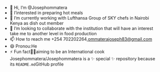 - 👋 Hi, I’m @Josephommatera
- 👀 I’interested in preparing hot meals 
- 🌱 I’m currently working with Lufthansa Group of SKY chefs in Nairobi Kenya as dish out member 
- 💞️ I’m looking to collaborate with the institution that will have an interest take me to another level in food production
- 📫 How to reach me +254 702202264,ommaterajoseph83@gmail.com 
- 😄 Pronou:He
- ⚡ Fun fact🧑‍🍳aiming to be an International cook 
Josephommatera/Josephommatera is a ✨ special ✨ repository because its `README.md`GitHub profile 
